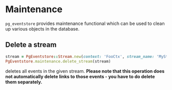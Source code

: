 # Maintenance

`pg_eventstore` provides maintenance functional which can be used to clean up various objects in the database.

## Delete a stream

```ruby
stream = PgEventstore::Stream.new(context: 'FooCtx', stream_name: 'MyStream', stream_id: '1')
PgEventstore.maintenance.delete_stream(stream)
```
deletes all events in the given stream. **Please note that this operation does not automatically delete links to those events - you have to do delete them separately.**
